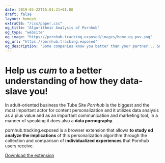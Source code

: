 ```yaml
---
date: 2019-05-22T15:01:21+01:00
draft: false
layout: homeph
extraCSS: "/css/paper.css"
og_title: "Algorithmic Analysis of Pornhub"
og_type: "website"
og_image: "https://pornhub.tracking.exposed/images/home-og-pov.png"
og_url: "https://pornhub.tracking.exposed"
og_description: "Some companies know you better than your partner... Supervise your personalized experience on Pornhub and your interactions with the website. Take care about your self-intimacy and take control of your sexual archetype"
---
```


<div class="row justify-content-md-center mb-5">
    <div class="col-md-4 col-sm-12 mr-1">

# Help us *cum* to a better understanding of how they data-slave you!
</div>

<div class="col-md-6 col-sm-12 mt-5 ml-2">

In adult-oriented business the Tube Site *Pornhub* is the biggest and the most important actor for content personalization and it utilizes data analysis as a plus value and as an important communication and marketing tool, in a manner of speaking it does also a **data pornography**.

pornhub.tracking.exposed is a browser extension that allows __to study ed analyze the implications__ of this personalization algorithm through the collection and comparison of __individualized experiences__ that Pornhub users receive.

<div class="text-left mt-5">
  <a href="https://osf.io/preprints/socarxiv/4egzu" class="btn">Download the extension</a>
</div>

</div>
</div>